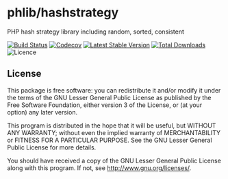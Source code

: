 # phlib/hashstrategy
PHP hash strategy library including random, sorted, consistent

[![Build Status](https://img.shields.io/travis/phlib/hashstrategy/master.svg)](https://travis-ci.org/phlib/hashstrategy)
[![Codecov](https://img.shields.io/codecov/c/github/phlib/hashstrategy.svg)](https://codecov.io/gh/phlib/hashstrategy)
[![Latest Stable Version](https://img.shields.io/packagist/v/phlib/hashstrategy.svg)](https://packagist.org/packages/phlib/hashstrategy)
[![Total Downloads](https://img.shields.io/packagist/dt/phlib/hashstrategy.svg)](https://packagist.org/packages/phlib/hashstrategy)
![Licence](https://img.shields.io/github/license/phlib/hashstrategy.svg)

## License

This package is free software: you can redistribute it and/or modify
it under the terms of the GNU Lesser General Public License as published by
the Free Software Foundation, either version 3 of the License, or
(at your option) any later version.

This program is distributed in the hope that it will be useful,
but WITHOUT ANY WARRANTY; without even the implied warranty of
MERCHANTABILITY or FITNESS FOR A PARTICULAR PURPOSE.  See the
GNU Lesser General Public License for more details.

You should have received a copy of the GNU Lesser General Public License
along with this program.  If not, see <http://www.gnu.org/licenses/>.
